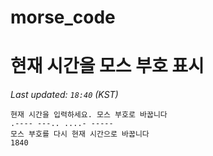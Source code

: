 # morse_code
# 현재 시간을 모스 부호 표시
<!-- MORSE_TIME_START -->
_Last updated: `18:40` (KST)_

```
현재 시간을 입력하세요. 모스 부호로 바꿉니다
.---- ---.. ....- -----
모스 부호를 다시 현재 시간으로 바꿉니다
1840
```
<!-- MORSE_TIME_END -->
